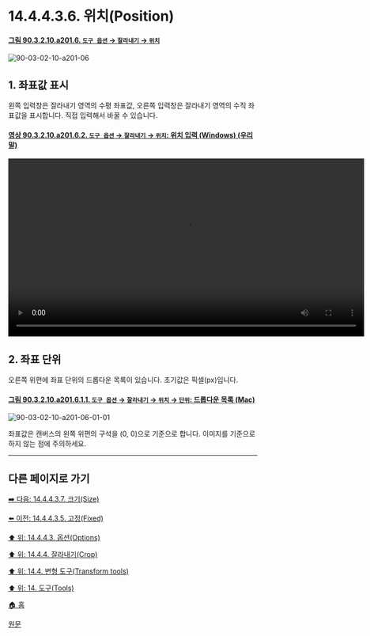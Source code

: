 # 14.4.4.3.6. 위치(Position)

<a id="90-03-02-10-a201-06"></a>

#### [그림 90.3.2.10.a201.6. `도구 옵션` → `잘라내기` → `위치`](./90-03-02-10-crop.md#90-03-02-10-a201-06)
![90-03-02-10-a201-06](https://github.com/wonder13662/gimp/assets/15767104/e8b34574-458b-4488-8fa5-78f3e8f36737)

## 1. 좌표값 표시
왼쪽 입력창은 잘라내기 영역의 수평 좌표값, 오른쪽 입력창은 잘라내기 영역의 수직 좌표값을 표시합니다. 직접 입력해서 바꿀 수 있습니다.

<a id="90-03-02-10-a201-06-02"></a>

#### [영상 90.3.2.10.a201.6.2. `도구 옵션` → `잘라내기` → `위치`: 위치 입력 (Windows) (우리말)](./90-03-02-10-crop.md#90-03-02-10-a201-06-02)
<video controls="controls" width="720" src="https://github.com/wonder13662/gimp/assets/15767104/4c85d9f3-099f-4e26-917a-34df76dec331"></video>

## 2. 좌표 단위
오른쪽 위편에 좌표 단위의 드롭다운 목록이 있습니다. 초기값은 픽셀(px)입니다.

<a id="90-03-02-10-a201-06-01-01"></a>

#### [그림 90.3.2.10.a201.6.1.1. `도구 옵션` → `잘라내기` → `위치` → `단위`: 드롭다운 목록 (Mac)](./90-03-02-10-crop.md#90-03-02-10-a201-06-01-01)
![90-03-02-10-a201-06-01-01](https://github.com/wonder13662/gimp/assets/15767104/9fa3508f-5b12-4b0a-9867-3152eedbbe1b)

좌표값은 캔버스의 왼쪽 위편의 구석을 (0, 0)으로 기준으로 합니다. 이미지를 기준으로 하지 않는 점에 주의하세요.

***

## 다른 페이지로 가기

[➡️ 다음: 14.4.4.3.7. 크기(Size)](./14-04-04-03-07-size.md)

[⬅️ 이전: 14.4.4.3.5. 고정(Fixed)](./14-04-04-03-05-fixed.md)

[⬆️ 위: 14.4.4.3. 옵션(Options)](./14-04-04-03-00-options.md)

[⬆️ 위: 14.4.4. 잘라내기(Crop)](./14-04-04-00-crop.md)

[⬆️ 위: 14.4. 변형 도구(Transform tools)](./14-04-00-transform-tools.md)

[⬆️ 위: 14. 도구(Tools)](./14-00-tools.md)

[🏠 홈](./00-home.md)

[원문](https://docs.gimp.org/2.10/ko/gimp-tool-crop.html#idm15201)
